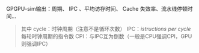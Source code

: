 GPGPU-sim输出：周期、 IPC 、平均访存时间、 Cache 失效率、流水线停顿时间…

>其中
cycle：时钟周期（注意不是循环次数）
IPC：*istructions per cycle* 每轮时钟周期的指令数
CPI：与IPC互为倒数（一般是CPU强调CPI，GPU则强调IPC）

